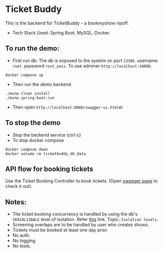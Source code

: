 # Ticket Buddy
This is the backend for TicketBuddy - a bookmyshow ripoff.  
- Tech Stack Used: Spring Boot, MySQL, Docker.

## To run the demo:
- First run db: The db is exposed to the system on port `13306`. username `root`. password `root_pass`. To use adminer `http://localhost:18080`.
```
docker compose up
```
- Then run the demo backend
```
./mvnw clean install
./mvnw spring-boot:run
```
- Then open `http://localhost:8080/swagger-ui.html#/`

## To stop the demo
- Stop the backend service (ctrl-c)
- To stop docker compose
```
docker compose down
docker volume rm ticketbuddy_db_data
```

## API flow for booking tickets
Use the Ticket Booking Controller to book tickets. (Open [swagger page](http://localhost:8080/swagger-ui.html#/) to check it out).

## Notes:
- The ticket booking concurrency is handled by using the db's `SERIALIZABLE` level of Isolation. Refer [this](https://en.wikipedia.org/wiki/Isolation_(database_systems)) link. Topic: `Isolation levels`. 
- Screening overlaps are to be handled by user who creates shows.
- Tickets must be booked at least one day prior.
- No auth.
- No logging.
- No tests.